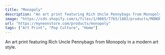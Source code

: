 ```yaml
---
title: "Monopoly"
description: "An art print featuring Rich Uncle Pennybags from Monopoly in a modern art style."
image: "https://cdn.shopify.com/s/files/1/0065/7765/1802/products/MONOPOLY-1.jpg?v=1603527916"
url: "https://myneonstore.com/products/monopoly"
tags: ["Art Print", "Pop Culture", "Home"]
---
```


An art print featuring Rich Uncle Pennybags from Monopoly in a modern art style.